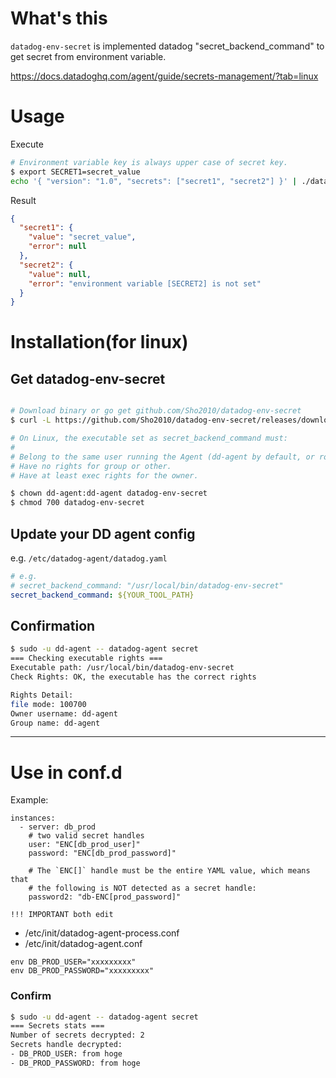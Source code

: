 # What's this

`datadog-env-secret` is implemented datadog "secret_backend_command" to get secret from environment variable.

https://docs.datadoghq.com/agent/guide/secrets-management/?tab=linux

# Usage

Execute

```sh
# Environment variable key is always upper case of secret key.
$ export SECRET1=secret_value
echo '{ "version": "1.0", "secrets": ["secret1", "secret2"] }' | ./datadog-env-secret
```

Result

```json
{
  "secret1": {
    "value": "secret_value",
    "error": null
  },
  "secret2": {
    "value": null,
    "error": "environment variable [SECRET2] is not set"
  }
}
```

# Installation(for linux)

## Get datadog-env-secret

```sh

# Download binary or go get github.com/Sho2010/datadog-env-secret
$ curl -L https://github.com/Sho2010/datadog-env-secret/releases/download/v1.0/datadog-env-secret_linux_amd64.tar.gz | tar -xvzf -

# On Linux, the executable set as secret_backend_command must:
#
# Belong to the same user running the Agent (dd-agent by default, or root inside a container).
# Have no rights for group or other.
# Have at least exec rights for the owner.

$ chown dd-agent:dd-agent datadog-env-secret
$ chmod 700 datadog-env-secret
```

## Update your DD agent config

e.g. `/etc/datadog-agent/datadog.yaml`

```yaml
# e.g.
# secret_backend_command: "/usr/local/bin/datadog-env-secret"
secret_backend_command: ${YOUR_TOOL_PATH}
```

## Confirmation

```sh
$ sudo -u dd-agent -- datadog-agent secret
=== Checking executable rights ===
Executable path: /usr/local/bin/datadog-env-secret
Check Rights: OK, the executable has the correct rights

Rights Detail:
file mode: 100700
Owner username: dd-agent
Group name: dd-agent
```

- - -

# Use in conf.d

Example:
```
instances:
  - server: db_prod
    # two valid secret handles
    user: "ENC[db_prod_user]"
    password: "ENC[db_prod_password]"

    # The `ENC[]` handle must be the entire YAML value, which means that
    # the following is NOT detected as a secret handle:
    password2: "db-ENC[prod_password]"
```

`!!! IMPORTANT both edit`

- /etc/init/datadog-agent-process.conf
- /etc/init/datadog-agent.conf

```
env DB_PROD_USER="xxxxxxxxx"
env DB_PROD_PASSWORD="xxxxxxxxx"
```

### Confirm

```sh
$ sudo -u dd-agent -- datadog-agent secret
=== Secrets stats ===
Number of secrets decrypted: 2
Secrets handle decrypted:
- DB_PROD_USER: from hoge
- DB_PROD_PASSWORD: from hoge
```
